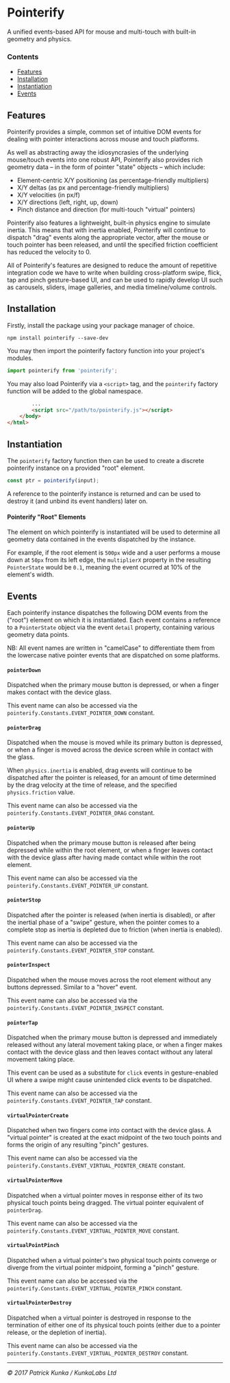 # Pointerify

A unified events-based API for mouse and multi-touch with built-in geometry and physics.

### Contents
- [Features](#features)
- [Installation](#installation)
- [Instantiation](#instantiation)
- [Events](#events)

## Features
Pointerify provides a simple, common set of intuitive DOM events for dealing with pointer interactions across mouse and touch platforms.

As well as abstracting away the idiosyncrasies of the underlying mouse/touch events into one robust API, Pointerify also provides rich geometry data – in the form of pointer "state" objects – which include:
- Element-centric X/Y positioning (as percentage-friendly multipliers)
- X/Y deltas (as px and percentage-friendly multipliers)
- X/Y velocities (in px/f)
- X/Y directions (left, right, up, down)
- Pinch distance and direction (for multi-touch "virtual" pointers)

Pointerify also features a lightweight, built-in physics engine to simulate inertia. This means that with inertia enabled, Pointerify will continue to dispatch "drag" events along the appropriate vector, after the mouse or touch pointer has been released, and until the specified friction coefficient has reduced the velocity to 0.

All of Pointerify's features are designed to reduce the amount of repetitive integration code we have to write when building cross-platform swipe, flick, tap and pinch gesture-based UI, and can be used to rapidly develop UI such as carousels, sliders, image galleries, and media timeline/volume controls.

## Installation

Firstly, install the package using your package manager of choice.

```
npm install pointerify --save-dev
```

You may then import the pointerify factory function into your project's modules.

```js
import pointerify from 'pointerify';
```

You may also load Pointerify via a `<script>` tag, and the `pointerify` factory function will be added to the global namespace.

```html
        ...
        <script src="/path/to/pointerify.js"></script>
    </body>
</html>
```

## Instantiation

The `pointerify` factory function then can be used to create a discrete pointerify instance on a provided "root" element.

```js
const ptr = pointerify(input);
```

A reference to the pointerify instance is returned and can be used to destroy it (and unbind its event handlers) later on.

#### Pointerify "Root" Elements

The element on which pointerify is instantiated will be used to determine all geometry data contained in the events dispatched by the instance.

For example, if the root element is `500px` wide and a user performs a mouse down at `50px` from its left edge, the `multiplierX` property in the resulting `PointerState` would be `0.1`, meaning the event ocurred at 10% of the element's width.

## Events

Each pointerify instance dispatches the following DOM events from the ("root") element on which it is instantiated. Each event contains a reference to a `PointerState` object via the event `detail` property, containing various geometry data points.

NB: All event names are written in "camelCase" to differentiate them from the lowercase native pointer events that are dispatched on some platforms.

#### `pointerDown`

Dispatched when the primary mouse button is depressed, or when a finger makes contact with the device glass.

This event name can also be accessed via the `pointerify.Constants.EVENT_POINTER_DOWN` constant.

#### `pointerDrag`

Dispatched when the mouse is moved while its primary button is depressed, or when a finger is moved across the device screen while in contact with the glass.

When `physics.inertia` is enabled, drag events will continue to be dispatched after the pointer is released, for an amount of time determined by the drag velocity at the time of release, and the specified `physics.friction` value.

This event name can also be accessed via the `pointerify.Constants.EVENT_POINTER_DRAG` constant.

#### `pointerUp`

Dispatched when the primary mouse button is released after being depressed while within the root element, or when a finger leaves contact with the device glass after having made contact while within the root element.

This event name can also be accessed via the `pointerify.Constants.EVENT_POINTER_UP` constant.

#### `pointerStop`

Dispatched after the pointer is released (when inertia is disabled), or after the inertial phase of a "swipe" gesture, when the pointer comes to a complete stop as inertia is depleted due to friction (when inertia is enabled).

This event name can also be accessed via the `pointerify.Constants.EVENT_POINTER_STOP` constant.

#### `pointerInspect`

Dispatched when the mouse moves across the root element without any buttons depressed. Similar to a "hover" event.

This event name can also be accessed via the `pointerify.Constants.EVENT_POINTER_INSPECT` constant.

#### `pointerTap`

Dispatched when the primary mouse button is depressed and immediately released without any lateral movement taking place, or when a finger makes contact with the device glass and then leaves contact without any lateral movement taking place.

This event can be used as a substitute for `click` events in gesture-enabled UI where a swipe might cause unintended click events to be dispatched.

This event name can also be accessed via the `pointerify.Constants.EVENT_POINTER_TAP` constant.

#### `virtualPointerCreate`

Dispatched when two fingers come into contact with the device glass. A "virtual pointer" is created at the exact midpoint of the two touch points and forms the origin of any resulting "pinch" gestures.

This event name can also be accessed via the `pointerify.Constants.EVENT_VIRTUAL_POINTER_CREATE` constant.

#### `virtualPointerMove`

Dispatched when a virtual pointer moves in response either of its two physical touch points being dragged. The virtual pointer equivalent of `pointerDrag`.

This event name can also be accessed via the `pointerify.Constants.EVENT_VIRTUAL_POINTER_MOVE` constant.

#### `virtualPointPinch`

Dispatched when a virtual pointer's two physical touch points converge or diverge from the virtual pointer midpoint, forming a "pinch" gesture.

This event name can also be accessed via the `pointerify.Constants.EVENT_VIRTUAL_POINTER_PINCH` constant.

#### `virtualPointerDestroy`

Dispatched when a virtual pointer is destroyed in response to the termination of either one of its physical touch points (either due to a pointer release, or the depletion of inertia).

This event name can also be accessed via the `pointerify.Constants.EVENT_VIRTUAL_POINTER_DESTROY` constant.

---
*&copy; 2017 Patrick Kunka / KunkaLabs Ltd*
